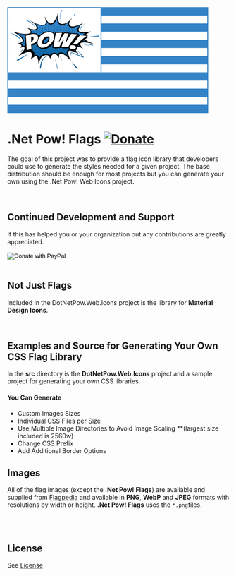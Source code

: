 <img src="dot-net-pow-alt.png" alt=".Net Pow! Flags"> 

<br>

# .Net Pow! Flags     [![Donate](https://img.shields.io/badge/Donate-PayPal-green.svg)](https://www.paypal.com/cgi-bin/webscr?cmd=_donations&business=MDV5TYFN6S89A&currency_code=USD&source=url)


The goal of this project was to provide a flag icon library that developers could use to generate the styles needed for a given project.
The base distribution should be enough for most projects but you can generate your own using the .Net Pow! Web Icons project.

<br>

## Continued Development and Support
If this has helped you or your organization out any contributions are greatly appreciated.

<form action="https://www.paypal.com/cgi-bin/webscr" method="post" target="_top">
<input type="hidden" name="cmd" value="_donations" />
<input type="hidden" name="business" value="MDV5TYFN6S89A" />
<input type="hidden" name="currency_code" value="USD" />
<input type="image" src="https://www.paypalobjects.com/en_US/i/btn/btn_donateCC_LG.gif" border="0" name="submit" title="PayPal - The safer, easier way to pay online!" alt="Donate with PayPal" />
<img alt="" border="0" src="https://www.paypal.com/en_US/i/scr/pixel.gif" width="1" height="1" />
</form>

<br>

## Not Just Flags
Included in the DotNetPow.Web.Icons project is the library for **Material Design Icons**.

<br>

## Examples and Source for Generating Your Own CSS Flag Library
In the **src** directory is the **DotNetPow.Web.Icons** project and a sample project for generating your own CSS libraries. 

#### You Can Generate
- Custom Images Sizes
- Individual CSS Files per Size
- Use Multiple Image Directories to Avoid Image Scaling **(largest size included is 2560w)
- Change CSS Prefix
- Add Additional Border Options


## Images

All of the flag images (except the **.Net Pow! Flags**) are available and supplied from [Flagpedia](https://flapedia.net/download) and available in **PNG**, **WebP** and **JPEG** formats 
with resolutions by width or height. **.Net Pow! Flags** uses the `*.png`files. 

<br>
<br>

## License

See [License](https://github.com/dot-net-pow/dot-net-pow-flags/master/LICENSE.md)